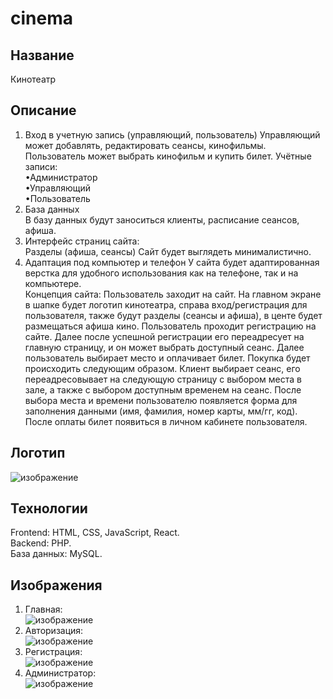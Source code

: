 # cinema
## Название
Кинотеатр
## Описание
1.	Вход в учетную запись (управляющий, пользователь)
Управляющий может добавлять, редактировать сеансы, кинофильмы.  Пользователь может выбрать кинофильм и купить билет.
Учётные записи:\
       •Администратор\
       •Управляющий\
  	•Пользователь
2.	База данных  
В базу данных будут заноситься клиенты, расписание сеансов, афиша.
3.	Интерфейс страниц сайта:  
Разделы (афиша, сеансы)
Сайт будет выглядеть минималистично.
4.	Адаптация под компьютер и телефон
У сайта будет адаптированная верстка для удобного использования как на телефоне, так и на компьютере.\
Концепция сайта:
Пользователь заходит на сайт. На главном экране в шапке будет логотип кинотеатра, справа вход/регистрация для пользователя, также  будут разделы (сеансы и афиша), в центе будет размещаться афиша кино.
Пользователь проходит регистрацию на сайте. Далее после успешной регистрации его переадресует на главную страницу, и он может выбрать доступный сеанс. Далее пользователь выбирает место и оплачивает билет. 
Покупка будет происходить следующим образом. Клиент выбирает сеанс, его переадресовывает на следующую страницу с выбором места в зале, а также с выбором доступным временем на сеанс. После выбора места и времени пользователю появляется форма для заполнения данными (имя, фамилия, номер карты, мм/гг, код). После оплаты билет появиться в личном кабинете пользователя. 
## Логотип
![изображение](https://github.com/user-attachments/assets/c3bb5fad-5185-47b6-b1c0-a5ec23b97876)

## Технологии
Frontend: HTML, CSS, JavaScript, React.\
Backend: PHP.   
База данных: MySQL.
## Изображения
1. Главная:\
   ![изображение](https://github.com/user-attachments/assets/1b405eed-3dfe-4e34-9132-c43b41f356be)
2. Авторизация:\
   ![изображение](https://github.com/user-attachments/assets/e24f3c10-e0d8-4198-9a0f-e6bc0007bbbd)
3. Регистрация:\
   ![изображение](https://github.com/user-attachments/assets/058b3882-df60-467b-bdfc-d59686d48347)
4. Администратор:\
   ![изображение](https://github.com/user-attachments/assets/8f0b8603-d09c-4db2-abba-c85f3d040bb9)



   

